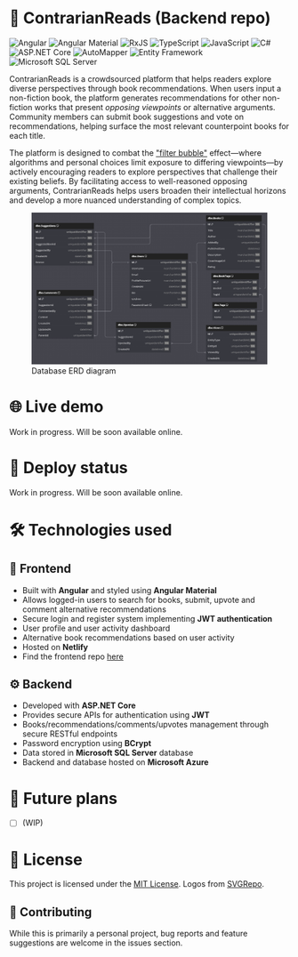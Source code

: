 ﻿# 📖 ContrarianReads (Backend repo)

![Angular](https://img.shields.io/badge/Angular-DD0031?style=for-the-badge&logo=angular&logoColor=white)
![Angular Material](https://img.shields.io/badge/Angular%20Material-DD0031?style=for-the-badge&logo=angular&logoColor=white)
![RxJS](https://img.shields.io/badge/RxJS-B7178C?style=for-the-badge&logo=reactivex&logoColor=white)
![TypeScript](https://img.shields.io/badge/TypeScript-007ACC?style=for-the-badge&logo=typescript&logoColor=white)
![JavaScript](https://img.shields.io/badge/JavaScript-F7DF1E?style=for-the-badge&logo=javascript&logoColor=black)
![C#](https://img.shields.io/badge/C%23-239120?style=for-the-badge&logo=sharp&logoColor=white)
![ASP.NET Core](https://img.shields.io/badge/ASP.NET%20Core-512BD4?style=for-the-badge&logo=dotnet&logoColor=white)
![AutoMapper](https://img.shields.io/badge/AutoMapper-ED1C24?style=for-the-badge&logo=dotnet&logoColor=white)
![Entity Framework](https://img.shields.io/badge/Entity%20Framework-512BD4?style=for-the-badge&logo=dotnet&logoColor=white)
![Microsoft SQL Server](https://img.shields.io/badge/Microsoft%20SQL%20Server-CC2927?style=for-the-badge&logo=database&logoColor=white)

ContrarianReads is a crowdsourced platform that helps readers explore diverse perspectives through book recommendations. When users input a non-fiction book, the platform generates recommendations for other non-fiction works that present *opposing viewpoints* or alternative arguments. Community members can submit book suggestions and vote on recommendations, helping surface the most relevant counterpoint books for each title.

The platform is designed to combat the ["filter bubble"](https://www.wikiwand.com/en/articles/Filter_bubble) effect—where algorithms and personal choices limit exposure to differing viewpoints—by actively encouraging readers to explore perspectives that challenge their existing beliefs. By facilitating access to well-reasoned opposing arguments, ContrarianReads helps users broaden their intellectual horizons and develop a more nuanced understanding of complex topics.

<figure>
  <img src="./Screenshots/db-diagram.png" alt="Database diagram">
  <figcaption>Database ERD diagram</figcaption>
</figure>

# 🌐 Live demo

Work in progress. Will be soon available online.

# 🚦 Deploy status

Work in progress. Will be soon available online.

# 🛠️ Technologies used

## 🎨 Frontend

- Built with **Angular** and styled using **Angular Material**
- Allows logged-in users to search for books, submit, upvote and comment alternative recommendations
- Secure login and register system implementing **JWT authentication**
- User profile and user activity dashboard
- Alternative book recommendations based on user activity
- Hosted on **Netlify**
- Find the frontend repo [here](https://github.com/dividedby-0/contrarian-reads-frontend)

## ⚙️ Backend

- Developed with **ASP.NET Core**
- Provides secure APIs for authentication using **JWT**
- Books/recommendations/comments/upvotes management through secure RESTful endpoints
- Password encryption using **BCrypt**
- Data stored in **Microsoft SQL Server** database
- Backend and database hosted on **Microsoft Azure**

# 🚀 Future plans

- [ ] (WIP)

# 📝 License

This project is licensed under the [MIT License](https://github.com/dividedby-0/contrarian-reads-frontend/blob/main/LICENSE). Logos from [SVGRepo](https://www.svgrepo.com/).

## 🤝 Contributing

While this is primarily a personal project, bug reports and feature suggestions are welcome in the issues section.
